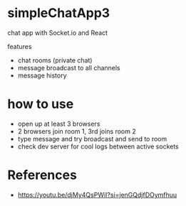 # simpleChatApp3

chat app with Socket.io and React

features

- chat rooms (private chat)
- message broadcast to all channels
- message history

# how to use

- open up at least 3 browsers
- 2 browsers join room 1, 3rd joins room 2
- type message and try broadcast and send to room
- check dev server for cool logs between active sockets

# References

- https://youtu.be/djMy4QsPWiI?si=jenGQdjfDOymfhuu
